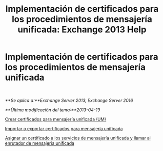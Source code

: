 ﻿---
title: 'Implementación de certificados para los procedimientos de mensajería unificada: Exchange 2013 Help'
TOCTitle: Implementación de certificados para los procedimientos de mensajería unificada
ms:assetid: 21631c68-86ad-4f00-a1eb-dcc2758f6bf0
ms:mtpsurl: https://technet.microsoft.com/es-es/library/Dn205139(v=EXCHG.150)
ms:contentKeyID: 54652428
ms.date: 05/22/2018
mtps_version: v=EXCHG.150
ms.translationtype: MT
---

# Implementación de certificados para los procedimientos de mensajería unificada

 

_**Se aplica a:**Exchange Server 2013, Exchange Server 2016_

_**Última modificación del tema:**2013-04-19_

[Crear certificados para mensajería unificada (UM)](create-certificates-for-um-exchange-2013-help.md)

[Importar o exportar certificados para mensajería unificada](import-or-export-certificates-for-um-exchange-2013-help.md)

[Asignar un certificado a los servicios de mensajería unificada y llamar al enrutador de mensajería unificada](assign-a-certificate-to-the-um-and-um-call-router-services-exchange-2013-help.md)

